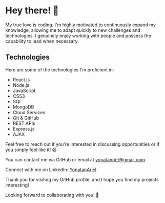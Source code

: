 # Hey there! 👋

My true love is coding. 
I'm highly motivated to continuously expand my knowledge, allowing me to adapt quickly to new challenges and technologies.
I genuinely enjoy working with people and possess the capability to lead when necessary.

## Technologies

Here are some of the technologies I'm proficient in:

- React.js
- Node.js
- JavaScript
- CSS3
- SQL
- MongoDB
- Cloud Services
- Git & GitHub
- REST APIs
- Express.js
- AJAX

Feel free to reach out if you're interested in discussing opportunities or if you simply feel like it! 😄

You can contact me via GitHub or email at [yonatanriel@gmail.com](mailto:yonatanriel@gmail.com).

Connect with me on LinkedIn: [YonatanAriel](https://www.linkedin.com/in/yonatan-ariel)

Thank you for visiting my GitHub profile, and I hope you find my projects interesting!

Looking forward to collaborating with you! 🚀

